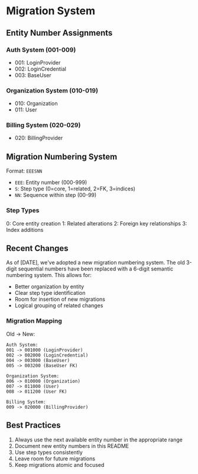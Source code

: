 # Migration System

## Entity Number Assignments

### Auth System (001-009)
- 001: LoginProvider
- 002: LoginCredential
- 003: BaseUser

### Organization System (010-019)
- 010: Organization
- 011: User

### Billing System (020-029)
- 020: BillingProvider

## Migration Numbering System
Format: `EEESNN`
- `EEE`: Entity number (000-999)
- `S`: Step type (0=core, 1=related, 2=FK, 3=indices)
- `NN`: Sequence within step (00-99)

### Step Types
0: Core entity creation
1: Related alterations
2: Foreign key relationships
3: Index additions

## Recent Changes
As of [DATE], we've adopted a new migration numbering system. The old 3-digit sequential numbers have been replaced with a 6-digit semantic numbering system. This allows for:
- Better organization by entity
- Clear step type identification
- Room for insertion of new migrations
- Logical grouping of related changes

### Migration Mapping
Old -> New:
```
Auth System:
001 -> 001000 (LoginProvider)
002 -> 002000 (LoginCredential)
004 -> 003000 (BaseUser)
005 -> 003200 (BaseUser FK)

Organization System:
006 -> 010000 (Organization)
007 -> 011000 (User)
008 -> 011200 (User FK)

Billing System:
009 -> 020000 (BillingProvider)
```

## Best Practices
1. Always use the next available entity number in the appropriate range
2. Document new entity numbers in this README
3. Use step types consistently
4. Leave room for future migrations
5. Keep migrations atomic and focused 